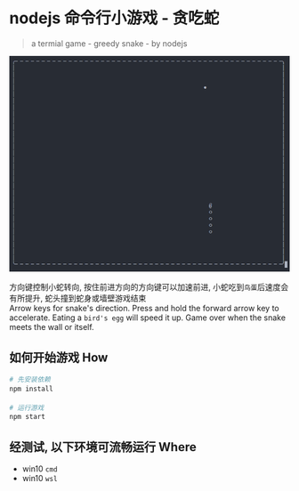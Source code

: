 # nodejs 命令行小游戏 - 贪吃蛇

> a termial game - greedy snake - by nodejs

![运行效果](./demo.gif)

方向键控制小蛇转向, 按住前进方向的方向键可以加速前进, 小蛇吃到`鸟蛋`后速度会有所提升, 蛇头撞到蛇身或墙壁游戏结束  
Arrow keys for snake's direction. Press and hold the forward arrow key to accelerate. Eating a `bird's egg` will speed it up. Game over when the snake meets the wall or itself.  

## 如何开始游戏 How
```bash
# 先安装依赖
npm install

# 运行游戏
npm start
```

## 经测试, 以下环境可流畅运行 Where
- win10 `cmd`
- win10 `wsl`